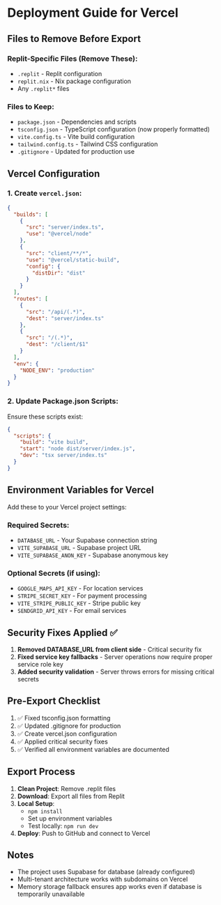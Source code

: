# Deployment Guide for Vercel

## Files to Remove Before Export

### Replit-Specific Files (Remove These):
- `.replit` - Replit configuration
- `replit.nix` - Nix package configuration  
- Any `.replit*` files

### Files to Keep:
- `package.json` - Dependencies and scripts
- `tsconfig.json` - TypeScript configuration (now properly formatted)
- `vite.config.ts` - Vite build configuration
- `tailwind.config.ts` - Tailwind CSS configuration
- `.gitignore` - Updated for production use

## Vercel Configuration

### 1. Create `vercel.json`:
```json
{
  "builds": [
    {
      "src": "server/index.ts",
      "use": "@vercel/node"
    },
    {
      "src": "client/**/*",
      "use": "@vercel/static-build",
      "config": {
        "distDir": "dist"
      }
    }
  ],
  "routes": [
    {
      "src": "/api/(.*)",
      "dest": "server/index.ts"
    },
    {
      "src": "/(.*)",
      "dest": "/client/$1"
    }
  ],
  "env": {
    "NODE_ENV": "production"
  }
}
```

### 2. Update Package.json Scripts:
Ensure these scripts exist:
```json
{
  "scripts": {
    "build": "vite build",
    "start": "node dist/server/index.js",
    "dev": "tsx server/index.ts"
  }
}
```

## Environment Variables for Vercel

Add these to your Vercel project settings:

### Required Secrets:
- `DATABASE_URL` - Your Supabase connection string
- `VITE_SUPABASE_URL` - Supabase project URL  
- `VITE_SUPABASE_ANON_KEY` - Supabase anonymous key

### Optional Secrets (if using):
- `GOOGLE_MAPS_API_KEY` - For location services
- `STRIPE_SECRET_KEY` - For payment processing
- `VITE_STRIPE_PUBLIC_KEY` - Stripe public key
- `SENDGRID_API_KEY` - For email services

## Security Fixes Applied ✅

1. **Removed DATABASE_URL from client side** - Critical security fix
2. **Fixed service key fallbacks** - Server operations now require proper service role key
3. **Added security validation** - Server throws errors for missing critical secrets

## Pre-Export Checklist

1. ✅ Fixed tsconfig.json formatting
2. ✅ Updated .gitignore for production  
3. ✅ Create vercel.json configuration
4. ✅ Applied critical security fixes
5. ✅ Verified all environment variables are documented

## Export Process

1. **Clean Project**: Remove .replit files
2. **Download**: Export all files from Replit
3. **Local Setup**: 
   - `npm install`
   - Set up environment variables
   - Test locally: `npm run dev`
4. **Deploy**: Push to GitHub and connect to Vercel

## Notes

- The project uses Supabase for database (already configured)
- Multi-tenant architecture works with subdomains on Vercel
- Memory storage fallback ensures app works even if database is temporarily unavailable